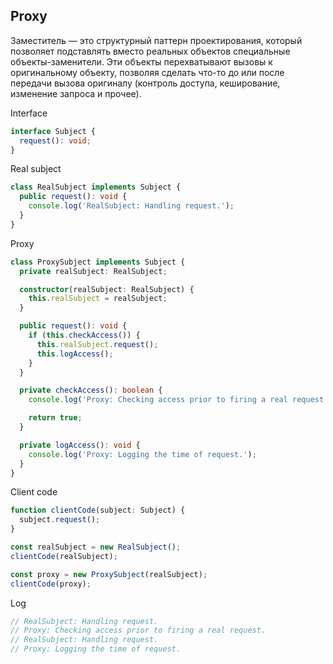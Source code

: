 ## Proxy
Заместитель — это структурный паттерн проектирования, который позволяет подставлять вместо реальных объектов специальные объекты-заменители. Эти объекты перехватывают вызовы к оригинальному объекту, позволяя сделать что-то до или после передачи вызова оригиналу (контроль доступа, кеширование, изменение запроса и прочее).

Interface
```ts
interface Subject {
  request(): void;
}
```
Real subject
```ts
class RealSubject implements Subject {
  public request(): void {
    console.log('RealSubject: Handling request.');
  }
}
```
Proxy
```ts
class ProxySubject implements Subject {
  private realSubject: RealSubject;

  constructor(realSubject: RealSubject) {
    this.realSubject = realSubject;
  }

  public request(): void {
    if (this.checkAccess()) {
      this.realSubject.request();
      this.logAccess();
    }
  }

  private checkAccess(): boolean {
    console.log('Proxy: Checking access prior to firing a real request.');

    return true;
  }

  private logAccess(): void {
    console.log('Proxy: Logging the time of request.');
  }
}
```
Client code
```ts
function clientCode(subject: Subject) {
  subject.request();
}

const realSubject = new RealSubject();
clientCode(realSubject);

const proxy = new ProxySubject(realSubject);
clientCode(proxy);
```
Log
```ts
// RealSubject: Handling request.
// Proxy: Checking access prior to firing a real request.
// RealSubject: Handling request.
// Proxy: Logging the time of request.
```
